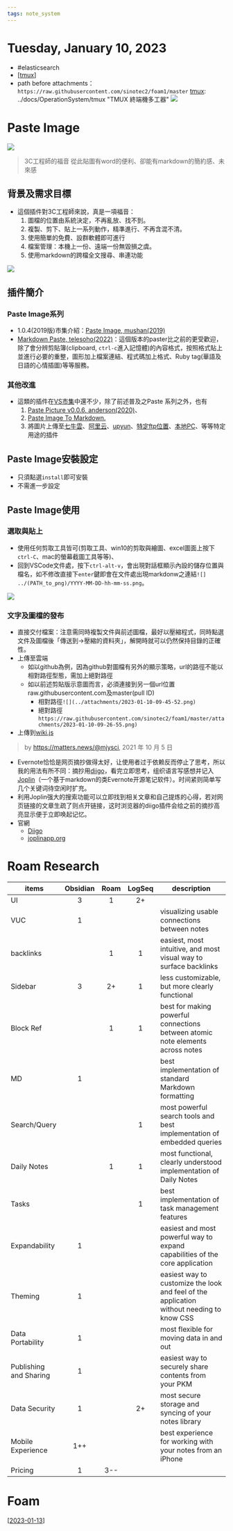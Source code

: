 ```yaml
---
tags: note_system
---
```

# Tuesday, January 10, 2023

- #elasticsearch
- [[tmux]]
- path before attachments：`https://raw.githubusercontent.com/sinotec2/foam1/master`
[tmux]: ../docs/OperationSystem/tmux "TMUX 終端機多工器"
![](https://raw.githubusercontent.com/sinotec2/foam1/master/attachments/2023-01-10-09-26-55.png)

# Paste Image
![](../attachments/2023-01-10-11-32-56.png)
> 3C工程師的福音
> 從此貼圖有word的便利、卻能有markdown的簡約感、未來感

## 背景及需求目標

- 這個插件對3C工程師來說，真是一項福音：
  1. 圖檔的位置由系統決定，不再亂放、找不到。
  2. 複製、剪下、貼上一系列動作，精準進行、不再含混不清。
  3. 使用簡單的免費、設群軟體即可進行
  4. 檔案管理：本機上一份、遠端一份無毀損之虞。
  5. 使用markdown的跨檔全文搜尋、串連功能

![](../attachments/2023-01-10-09-45-52.png)

## 插件簡介

### Paste Image系列

- 1.0.4(2019版)市集介紹：[Paste Image, mushan(2019)](https://marketplace.visualstudio.com/items?itemName=mushan.vscode-paste-image)
- [Markdown Paste, telesoho(2022)](https://marketplace.visualstudio.com/items?itemName=telesoho.vscode-markdown-paste-image)：這個版本的paster比之前的更受歡迎，除了會分辨剪貼簿(clipboard, `ctrl-c`進入記憶體)的內容格式，按照格式貼上並進行必要的重整，圖形加上檔案連結、程式碼加上格式、Ruby tag(華語及日語的心情插圖)等等服務。

### 其他改進

- 這類的插件在[VS市集][8]中還不少，除了前述普及之Paste 系列之外，也有
  1. [Paste Picture v0.0.6, anderson(2020)][1]、
  2. [Paste Image To Markdown.][2]
  3. 將圖片上傳至[七牛雲][3]、[阿里云][4]、[upyun][5]、[特定ftp位置][7]、[本地PC][6]、等等特定用途的插件

## Paste Image安裝設定

- 只須點選`install`即可安裝
- 不需進一步設定

## Paste Image使用

### 選取與貼上

- 使用任何剪取工具皆可(剪取工具、win10的剪取與繪圖、excel圖面上按下`ctrl-C`、mac的螢幕截圖工具等等)、
- 回到VSCode文件處，按下`ctrl-alt-v`，會出現對話框顯示內設的儲存位置與檔名，如不修改直接下`enter`鍵即會在文件處出現markdonw之連結`![] ../(PATH_to_png)/YYYY-MM-DD-hh-mm-ss.png`。

![](https://raw.githubusercontent.com/sinotec2/foam1/master/attachments/2023-01-10-11-35-09.png)

### 文字及圖檔的發布

- 直接交付檔案：注意需同時複製文件與前述圖檔，最好以壓縮程式，同時點選文件及圖檔後「傳送到->壓縮的資料夾」，解開時就可以仍然保持目錄的正確性。
- 上傳至雲端
  - 如以github為例，因為github對圖檔有另外的顯示策略，url的路徑不能以相對路徑型態，需加上絕對路徑
  - 如以前述剪貼版示意圖而言，必須連接到另一個url位置raw.githubusercontent.com及master(pull ID)
    - 相對路徑`![](../attachments/2023-01-10-09-45-52.png)`
    - 絕對路徑`https://raw.githubusercontent.com/sinotec2/foam1/master/attachments/2023-01-10-09-26-55.png)`
- 上傳到[wiki.js][9]

[//begin]: # "Autogenerated link references for markdown compatibility"
[tmux]: ../docs/OperationSystem/tmux.md "TMUX 終端機多工器"
[2023-01-13]: 2023-01-13.md "Friday, January 13, 2023"
[//end]: # "Autogenerated link references"
[1]: https://marketplace.visualstudio.com/items?itemName=anderson.vscode-extension-paste-image "Paste Picture：Paste image directly from clipboard to markdown/asciidoc(or other file)! Support Mac/Windows/Linux! And support config destination folder."
[2]: <https://marketplace.visualstudio.com/items?itemName=Liu-Yongle.paste-image-to-markdown> "Paste Image To Markdown. v1.0.0 by Liu-Yongle(2019)"
[3]: https://marketplace.visualstudio.com/items?itemName=favers.paste-image-to-qiniu "vscode-paste-image-to-qiniu(2017) 一个可以支持截图粘贴上传图片到七牛、让你写用vscode写markdown有更好的体验。"
[4]: https://marketplace.visualstudio.com/items?itemName=jasonroger.paste-image-to-aliyun "paste image to aliyun, v0.0.2 by jason roger(2017) 一个可以支持截图粘贴上传图片到阿里云、让你写用vscode写markdown有更好的体验。"
[5]: https://marketplace.visualstudio.com/items?itemName=firshme.paste-image-to-upyun "paste image to upyun v0.0.7,by firshme, 截图上传又拍与云插件"
[6]: https://marketplace.visualstudio.com/items?itemName=sakamoto66.vscode-paste-image "Paste Image from local pc, v1.1.9 by sakamoto66, paste image from local pc clipboard directly"
[7]:https://marketplace.visualstudio.com/items?itemName=ziok2010.vscode-paste-image-ftp "Paste Image Ftp v0.2.2, by ziok2010(2017)paste image from clipboard directly and upload ftp server"
[8]: https://marketplace.visualstudio.com/ "  Visual Studio   |   Marketplace"
[9]: http://125.229.149.182:8000/zh-tw/note_system/剪貼簿/paste_image "Paste Image 3C工程師的福音 > 從此貼圖有word的便利、卻能有markdown的簡約感、未來感"

> by https://matters.news/@mjysci, 2021 年 10 月 5 日
- Evernote恰恰是网页摘抄做得太好，让使用者过于依赖反而停止了思考，所以我的用法有所不同：摘抄用[diigo][diigo_wiki]，看完立即思考，组织语言写感想并记入[Joplin][Joplin]（一个基于markdown的类Evernote开源笔记软件）。时间紧则简单写几个关键词待空闲时扩充。
- 利用Joplin强大的搜索功能可以立即找到相关文章和自己提炼的心得，若对网页链接的文章生疏了则点开链接，这时浏览器的diigo插件会给之前的摘抄高亮显示便于立即唤起记忆。
- 官網
  - [Diigo](https://www.diigo.com/)
  - [joplinapp.org](https://joplinapp.org/)

[diigo_wiki]: https://zh.wikipedia.org/zh-tw/Diigo "Diigo是一個社會性書籤網站，Diigo是'Digest of Internet Information, Groups and Other stuff'的縮寫。除了可以將網頁添加作書籤、添加標籤，使用者還可以將網頁內容突出顯示、添加說明，還可以將這些書籤作為公開或私藏，還可以將書籤與朋友分享。 維基百科"
[Joplin]: https://en.wikipedia.org/wiki/Joplin_(software) "譯自英文-Joplin是一個免費的開源桌面和移動筆記應用程序，以JavaScript編寫，用於類Unix和Microsoft Windows操作系統，以及iOS，Android和Linux / Windows終端。桌面應用程序使用Electron製作，而移動應用程序使用React Native。 维基百科（英文)"

# Roam Research

items|Obsidian|Roam|LogSeq|description
-|:-:|:-:|:-:|-
UI|3|1|2+|
VUC|1|||visualizing usable connections between notes
backlinks||1|1|easiest, most intuitive, and most visual way to surface backlinks
Sidebar|3|2+|1|less customizable, but more clearly functional
Block Ref||1|1|best for making powerful connections between atomic note elements across notes
MD|1|||best implementation of standard Markdown formatting
Search/Query|||1|most powerful search tools and best implementation of embedded queries
Daily Notes||1|1|most functional, clearly understood implementation of Daily Notes
Tasks|||1|best implementation of task management features
Expandability|1|||easiest and most powerful way to expand capabilities of the core application
Theming|1|||easiest way to customize the look and feel of the application without needing to know CSS
Data Portability|1|||most flexible for moving data in and out
Publishing and Sharing|1|||easiest way to securely share contents from your PKM
Data Security|1||2+|most secure storage and syncing of your notes library
Mobile Experience|1++|||best experience for working with your notes from an iPhone
Pricing|1|3--||

[MIKE22]: https://thesweetsetup.com/obsidian-vs-roam/ "Obsidian vs. Roam vs. LogSeq: Which PKM App is Right For You?, FEBRUARY 28, 2022, BY MIKE SCHMITZ"

# Foam

[[2023-01-13]]

